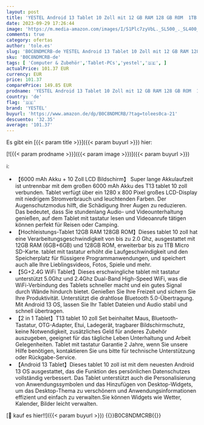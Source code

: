 ```yaml
---
layout: post
title: 'YESTEL Android 13 Tablet 10 Zoll mit 12 GB RAM 128 GB ROM  1TB TF   2 in 1 Tablet mit 5G+2.4 WiFi 2.0 GHz  Bluetooth 5.0  6000 mAh Akku  5 MP + 8 MP - Inklusive Tastatur  Maus  Tasche  Grau'
date: 2023-09-29 17:26:44
image: 'https://m.media-amazon.com/images/I/51Plc7zyVbL._SL500_._SL400_.jpg'
comments: true
category: ofertas
author: 'tole.es'
slug: 'B0C8NDMCRB-de YESTEL Android 13 Tablet 10 Zoll mit 12 GB RAM 128 GB ROM...'
sku: 'B0C8NDMCRB-de'
tags: [ 'Computer & Zubehör','Tablet-PCs','yestel','🇩🇪', ]
actualPrice: 101.37 EUR
currency: EUR
price: 101.37
comparePrice: 149.85 EUR
prodname: 'YESTEL Android 13 Tablet 10 Zoll mit 12 GB RAM 128 GB ROM  1TB TF   2 in 1 Tablet mit 5G+2.4 WiFi 2.0 GHz  Bluetooth 5.0  6000 mAh Akku  5 MP + 8 MP - Inklusive Tastatur  Maus  Tasche  Grau'
country: 'de'
flag: '🇩🇪'
brand: 'YESTEL'
buyurl: 'https://www.amazon.de/dp/B0C8NDMCRB/?tag=tolees0ca-21'
descuento: '32.35'
average: '101.37'
---
```


Es gibt ein [{{< param title >}}]({{< param buyurl >}}) hier:

[![{{< param prodname >}}]({{< param image >}})]({{< param buyurl >}})

ℹ️:

- 【6000 mAh Akku + 10 Zoll LCD Bildschirm】 Super lange Akkulaufzeit ist untrennbar mit dem großen 6000 mAh Akku des T13 tablet 10 zoll verbunden. Tablet verfügt über ein 1280 x 800 Pixel großes LCD-Display mit niedrigem Stromverbrauch und leuchtenden Farben. Der Augenschutzmodus hilft, die Schädigung Ihrer Augen zu reduzieren. Das bedeutet, dass Sie stundenlang Audio- und Videounterhaltung genießen, auf dem Tablet mit tastatur lesen und Videoanrufe tätigen können perfekt für Reisen oder Camping.
- 【Hochleistungs-Tablet 12GB RAM 128GB ROM】Dieses tablet 10 zoll hat eine Verarbeitungsgeschwindigkeit von bis zu 2.0 Ghz, ausgestattet mit 12GB RAM (6GB+6GB) und 128GB ROM, erweiterbar bis zu 1TB Micro SD-Karte. tablet mit tastatur erhöht die Laufgeschwindigkeit und den Speicherplatz für flüssigere Programmanwendungen, und speichert auch alle Ihre Lieblingsvideos, Fotos, Spiele und mehr.
- 【5G+2.4G WiFi Tablet】Dieses erschwingliche tablet mit tastatur unterstützt 5.0Ghz und 2.4Ghz Dual-Band High-Speed WiFi, was die WiFi-Verbindung des Tablets schneller macht und ein gutes Signal durch Wände hindurch bietet. Genießen Sie Ihre Freizeit und sichern Sie Ihre Produktivität. Unterstützt die drahtlose Bluetooth 5.0-Übertragung. Mit Android 13 OS, lassen Sie Ihr Tablet Dateien und Audio stabil und schnell übertragen.
- 【2 in 1 Tablet】T13 tablet 10 zoll Set beinhaltet Maus, Bluetooth-Tastatur, OTG-Adapter, Etui, Ladegerät, tragbarer Bildschirmschutz, keine Notwendigkeit, zusätzliches Geld für anderes Zubehör auszugeben, geeignet für das tägliche Leben Unterhaltung und Arbeit Gelegenheiten. Tablet mit tastatur Garantie 2 Jahre, wenn Sie unsere Hilfe benötigen, kontaktieren Sie uns bitte für technische Unterstützung oder Rückgabe-Service.
- 【Android 13 Tablet】Dieses tablet 10 zoll ist mit dem neuesten Android 13 OS ausgestattet, das die Funktion des persönlichen Datenschutzes vollständig verbessert. Das Tablet unterstützt auch die Personalisierung von Anwendungssymbolen und das Hinzufügen von Desktop-Widgets, um das Desktop-Thema zu verschönern und Anwendungsinformationen effizient und einfach zu verwalten.Sie können Widgets wie Wetter, Kalender, Bilder leicht verwalten.

[🛒 kauf es hier!!]({{< param buyurl >}})
{{<world>}}B0C8NDMCRB{{</world>}}
